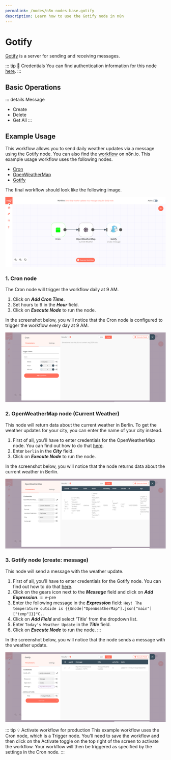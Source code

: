 ```yaml
---
permalink: /nodes/n8n-nodes-base.gotify
description: Learn how to use the Gotify node in n8n
---
```


# Gotify

[Gotify](https://gotify.net/) is a server for sending and receiving messages.

::: tip 🔑 Credentials
You can find authentication information for this node [here](../../../credentials/Gotify/README.md).
:::

## Basic Operations

::: details Message
- Create
- Delete
- Get All
:::

## Example Usage

This workflow allows you to send daily weather updates via a message using the Gotify node. You can also find the [workflow](https://n8n.io/workflows/774) on n8n.io. This example usage workflow uses the following nodes.
- [Cron](../../core-nodes/Cron/README.md)
- [OpenWeatherMap](../../nodes/OpenWeatherMap/README.md)
- [Gotify]()

The final workflow should look like the following image.

![A workflow with the Gotify node](./workflow.png)

### 1. Cron node

The Cron node will trigger the workflow daily at 9 AM.

1. Click on ***Add Cron Time***.
2. Set hours to 9 in the ***Hour*** field.
3. Click on ***Execute Node*** to run the node.

In the screenshot below, you will notice that the Cron node is configured to trigger the workflow every day at 9 AM.

![Using the Cron node to trigger the workflow daily at 9 am](./Cron_node.png)

### 2. OpenWeatherMap node (Current Weather)

This node will return data about the current weather in Berlin. To get the weather updates for your city, you can enter the name of your city instead.

1. First of all, you'll have to enter credentials for the OpenWeatherMap node. You can find out how to do that [here](../../../credentials/OpenWeatherMap/README.md).
2. Enter `berlin` in the ***City*** field.
3. Click on ***Execute Node*** to run the node.

In the screenshot below, you will notice that the node returns data about the current weather in Berlin.

![Using the OpenWeatherMap node to get weather updates for Berlin](./OpenWeatherMap_node.png)

### 3. Gotify node (create: message)

This node will send a message with the weather update.

1. First of all, you'll have to enter credentials for the Gotify node. You can find out how to do that [here](../../../credentials/Gotify/README.md).
2. Click on the gears icon next to the ***Message*** field and click on ***Add Expression***.
::: v-pre
3. Enter the following message in the ***Expression*** field: `Hey! The temperature outside is {{$node["OpenWeatherMap"].json["main"]["temp"]}}°C.`.
4. Click on ***Add Field*** and select 'Title' from the dropdown list.
5. Enter `Today's Weather Update` in the ***Title*** field.
6. Click on ***Execute Node*** to run the node.
:::

In the screenshot below, you will notice that the node sends a message with the weather update.

![Using the Gotify node to send weather updates via a message](./Gotify_node.png)

::: tip 💡 Activate workflow for production
This example workflow uses the Cron node, which is a Trigger node. You'll need to save the workflow and then click on the Activate toggle on the top right of the screen to activate the workflow. Your workflow will then be triggered as specified by the settings in the Cron node.
:::
